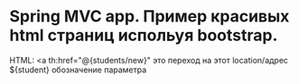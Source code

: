 # Spring MVC app. Пример  красивых html страниц испольуя bootstrap.
HTML: <a th:href="@{students/new}" 	 это переход на этот location/адрес 
${student} обозначение параметра
